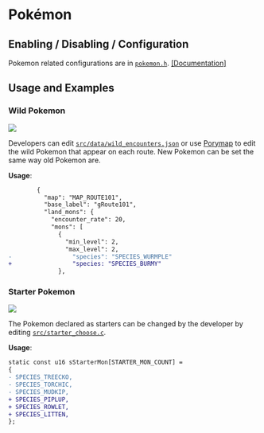 # Pokémon
<!--primarina using scald, actvating steam engine-->

<!--gen 4 - occa berry-->
<!--gen 5 - scald-->
<!--gen 6 - fairy type-->
<!--gen 7 - primarina-->
<!--gen 8 - steam engine and coalassal-->

## Enabling / Disabling / Configuration
Pokemon related configurations are in [`pokemon.h`](../features/config/pokemon.h). [[Documentation]](../configurations/pokemon.md)

## Usage and Examples
### Wild Pokemon
![](https://archives.bulbagarden.net/media/upload/f/f9/Fire_Blast_III.png)

Developers can edit [`src/data/wild_encounters.json`](src/data/wild_encounters.json) or use [Porymap](https://github.com/huderlem/porymap) to edit the wild Pokemon that appear on each route. New Pokemon can be set the same way old Pokemon are.

**Usage**:
```diff
        {
          "map": "MAP_ROUTE101",
          "base_label": "gRoute101",
          "land_mons": {
            "encounter_rate": 20,
            "mons": [
              {
                "min_level": 2,
                "max_level": 2,
-                 "species": "SPECIES_WURMPLE"
+                 "species: "SPECIES_BURMY"
              },
```

### Starter Pokemon
![](https://archives.bulbagarden.net/media/upload/f/f9/Fire_Blast_III.png)

The Pokemon declared as starters can be changed by the developer by editing [`src/starter_choose.c`](src/starter_choose.c).

**Usage**:
```diff
static const u16 sStarterMon[STARTER_MON_COUNT] =
{
- SPECIES_TREECKO,
- SPECIES_TORCHIC,
- SPECIES_MUDKIP,
+ SPECIES_PIPLUP,
+ SPECIES_ROWLET,
+ SPECIES_LITTEN,
};
